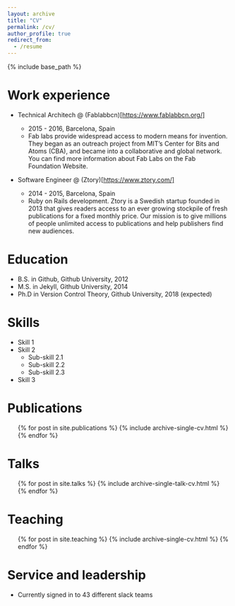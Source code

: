 ```yaml
---
layout: archive
title: "CV"
permalink: /cv/
author_profile: true
redirect_from:
  - /resume
---
```


{% include base_path %}

Work experience
======

* Technical Architech @ (Fablabbcn)[https://www.fablabbcn.org/]
  * 2015 - 2016, Barcelona, Spain
  * Fab labs provide widespread access to modern means for invention. They began as an outreach project from MIT’s Center for Bits and Atoms (CBA), and became into a collaborative and global network. You can find more information about Fab Labs on the Fab Foundation Website.

* Software Engineer @ (Ztory)[https://www.ztory.com/]
  * 2014 - 2015, Barcelona, Spain
  * Ruby on Rails development. Ztory is a Swedish startup founded in 2013 that gives readers access to an ever growing stockpile of fresh publications for a fixed monthly price. Our mission is to give millions of people unlimited access to publications and help publishers find new audiences.


Education
======
* B.S. in Github, Github University, 2012
* M.S. in Jekyll, Github University, 2014
* Ph.D in Version Control Theory, Github University, 2018 (expected)
  
Skills
======
* Skill 1
* Skill 2
  * Sub-skill 2.1
  * Sub-skill 2.2
  * Sub-skill 2.3
* Skill 3

Publications
======
  <ul>{% for post in site.publications %}
    {% include archive-single-cv.html %}
  {% endfor %}</ul>
  
Talks
======
  <ul>{% for post in site.talks %}
    {% include archive-single-talk-cv.html %}
  {% endfor %}</ul>
  
Teaching
======
  <ul>{% for post in site.teaching %}
    {% include archive-single-cv.html %}
  {% endfor %}</ul>
  
Service and leadership
======
* Currently signed in to 43 different slack teams
